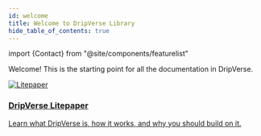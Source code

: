 ```yaml
---
id: welcome
title: Welcome to DripVerse Library
hide_table_of_contents: true
---
```

import {Contact} from "@site/components/featurelist"

Welcome! This is the starting point for all the documentation in DripVerse.

<div className="container">
  <div className="row">
    <div className="col col--12">
      <a href="/papers/welcome">
        <div className="card">
          <div className="card__image">
            <img src={require("@site/static/docs/assets/welcome-pages/network.png").default} alt="Litepaper" />
          </div>
          <div className="card__body">
            <h3>DripVerse Litepaper</h3>
            Learn what DripVerse is, how it works, and why you should build on it.
          </div>
        </div>
      </a>
    </div>
  </div>
</div>

<br/>

<Contact />
